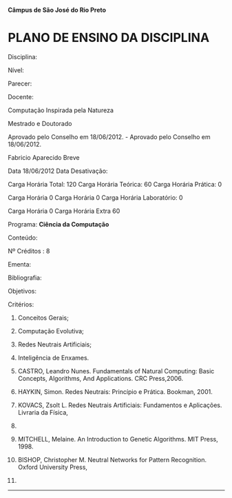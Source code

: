 **Câmpus de São José do Rio Preto**


# PLANO DE ENSINO DA DISCIPLINA


Disciplina:

Nível:

Parecer:

Docente:


Computação Inspirada pela Natureza

Mestrado e Doutorado

Aprovado pelo Conselho em 18/06/2012. - Aprovado pelo Conselho em 18/06/2012.

Fabricio Aparecido Breve


Data 18/06/2012 Data Desativação:

Carga Horária Total: 120 Carga Horária Teórica: 60 Carga Horária Prática: 0


Carga Horária 0 Carga Horária 0 Carga Horária Laboratório: 0


Carga Horária 0 Carga Horária Extra 60

Programa: **Ciência da Computação**

Conteúdo:


Nº Créditos : 8


Ementa:

Bibliografia:

Objetivos:

Critérios:


1. Conceitos Gerais;
2. Computação Evolutiva;
3. Redes Neutrais Artificiais;
4. Inteligência de Enxames.

1. CASTRO, Leandro Nunes. Fundamentals of Natural Computing: Basic Concepts,
Algorithms, And Applications. CRC Press,2006.
2. HAYKIN, Simon. Redes Neutrais: Princípio e Prática. Bookman, 2001.
3. KOVACS, Zsolt L. Redes Neutrais Artificiais: Fundamentos e Aplicações. Livraria da Física,
2006.
4. MITCHELL, Melaine. An Introduction to Genetic Algorithms. MIT Press, 1998.
5. BISHOP, Christopher M. Neutral Networks for Pattern Recognition. Oxford University Press,
1995.


-----

